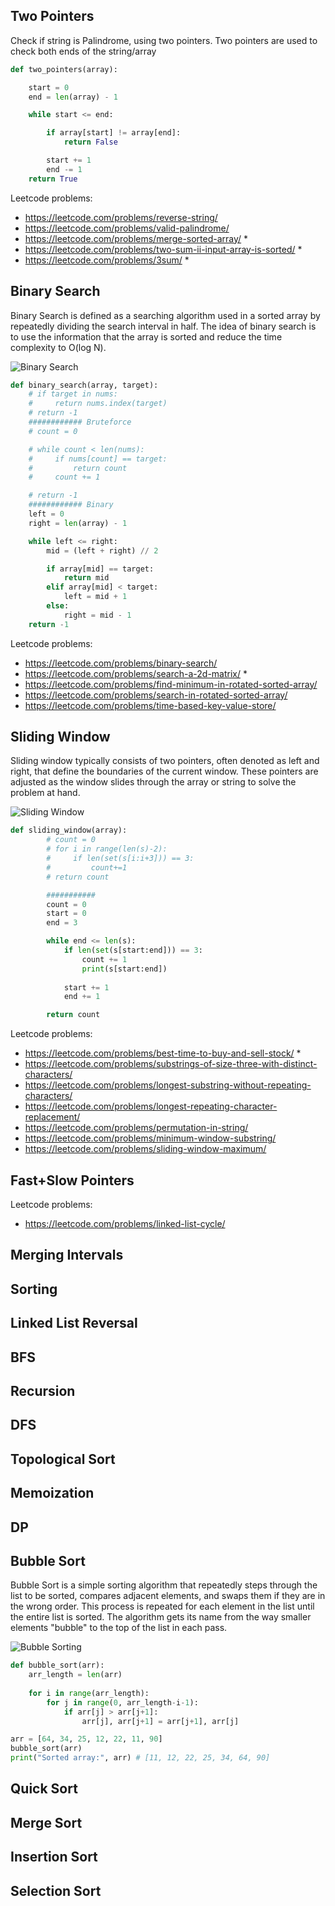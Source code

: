 ## Two Pointers 

Check if string is Palindrome, using two pointers.
Two pointers are used to check both ends of the string/array
```python
def two_pointers(array):

    start = 0
    end = len(array) - 1

    while start <= end:

        if array[start] != array[end]:
            return False

        start += 1
        end -= 1
    return True
```

Leetcode problems:
- https://leetcode.com/problems/reverse-string/
- https://leetcode.com/problems/valid-palindrome/
- https://leetcode.com/problems/merge-sorted-array/ *
- https://leetcode.com/problems/two-sum-ii-input-array-is-sorted/ *
- https://leetcode.com/problems/3sum/ *


## Binary Search 
Binary Search is defined as a searching algorithm used in a sorted array by repeatedly dividing the search interval in half. The idea of binary search is to use the information that the array is sorted and reduce the time complexity to O(log N). 

![Binary Search](proxy-image-1.jpg)

```python
def binary_search(array, target):
    # if target in nums:
    #     return nums.index(target)
    # return -1
    ############ Bruteforce
    # count = 0

    # while count < len(nums):
    #     if nums[count] == target:
    #         return count
    #     count += 1

    # return -1
    ############ Binary
    left = 0
    right = len(array) - 1

    while left <= right:
        mid = (left + right) // 2

        if array[mid] == target:
            return mid
        elif array[mid] < target:
            left = mid + 1
        else:
            right = mid - 1
    return -1
```

Leetcode problems:
- https://leetcode.com/problems/binary-search/
- https://leetcode.com/problems/search-a-2d-matrix/ *
- https://leetcode.com/problems/find-minimum-in-rotated-sorted-array/
- https://leetcode.com/problems/search-in-rotated-sorted-array/
- https://leetcode.com/problems/time-based-key-value-store/


## Sliding Window
Sliding window typically consists of two pointers, often denoted as left and right, that define the boundaries of the current window. These pointers are adjusted as the window slides through the array or string to solve the problem at hand.

![Sliding Window](proxy-image.jpg)

```python
def sliding_window(array):
        # count = 0
        # for i in range(len(s)-2):
        #     if len(set(s[i:i+3])) == 3:
        #         count+=1
        # return count

        ###########
        count = 0
        start = 0
        end = 3

        while end <= len(s):
            if len(set(s[start:end])) == 3:
                count += 1
                print(s[start:end])
            
            start += 1
            end += 1

        return count 

```

Leetcode problems:
- https://leetcode.com/problems/best-time-to-buy-and-sell-stock/ *
- https://leetcode.com/problems/substrings-of-size-three-with-distinct-characters/
- https://leetcode.com/problems/longest-substring-without-repeating-characters/
- https://leetcode.com/problems/longest-repeating-character-replacement/
- https://leetcode.com/problems/permutation-in-string/
- https://leetcode.com/problems/minimum-window-substring/
- https://leetcode.com/problems/sliding-window-maximum/


## Fast+Slow Pointers 

Leetcode problems:
- https://leetcode.com/problems/linked-list-cycle/

## Merging Intervals 

## Sorting 

## Linked List Reversal 

## BFS 

## Recursion 

## DFS 

## Topological Sort 

## Memoization 

## DP

## Bubble Sort

Bubble Sort is a simple sorting algorithm that repeatedly steps through the list to be sorted, compares adjacent elements, and swaps them if they are in the wrong order. This process is repeated for each element in the list until the entire list is sorted. The algorithm gets its name from the way smaller elements "bubble" to the top of the list in each pass.

![Bubble Sorting](proxy-image.png)

```python
def bubble_sort(arr):
    arr_length = len(arr)
    
    for i in range(arr_length):
        for j in range(0, arr_length-i-1):
            if arr[j] > arr[j+1]:
                arr[j], arr[j+1] = arr[j+1], arr[j]

arr = [64, 34, 25, 12, 22, 11, 90]
bubble_sort(arr)
print("Sorted array:", arr) # [11, 12, 22, 25, 34, 64, 90]
```

## Quick Sort

## Merge Sort

## Insertion Sort

## Selection Sort
